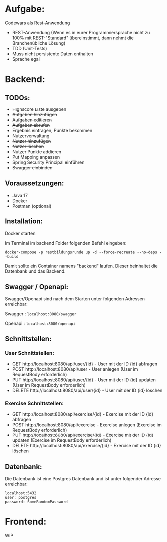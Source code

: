# Aufgabe:
Codewars als Rest-Anwendung
- REST-Anwendung (Wenn es in eurer Programmiersprache nicht zu 100% mit REST-"Standard" übereinstimmt, dann nehmt die Branchenübliche Lösung)
- TDD (Unit-Tests)
- Muss nicht persistente Daten enthalten
- Sprache egal

# Backend:

## TODOs:
- Highscore Liste ausgeben
- ~~Aufgaben hinzufügen~~
- ~~Aufgaben editieren~~
- ~~Aufgaben abrufen~~
- Ergebnis eintragen, Punkte bekommen
- Nutzerverwaltung
- ~~Nutzer hinzufügen~~
- ~~Nutzer löschen~~
- ~~Nutzer Punkte addieren~~
- Put Mapping anpassen
- Spring Security Principal einführen
- ~~Swagger einbinden~~

## Voraussetzungen:
- Java 17
- Docker
- Postman (optional)

## Installation:
Docker starten

Im Terminal im backend Folder folgenden Befehl eingeben:

```
docker-compose -p restbildungsrunde up -d --force-recreate --no-deps --build
```

Damit sollte ein Container namens "backend" laufen. Dieser beinhaltet die Datenbank und das Backend.

## Swagger / Openapi:
Swagger/Openapi sind nach dem Starten unter folgenden Adressen erreichbar:

Swagger : ```localhost:8080/swagger```

Openapi : ```localhost:8080/openapi```


## Schnittstellen:

### User Schnittstellen:
- GET http://localhost:8080/api/user/{id} - User mit der ID {id} abfragen
- POST http://localhost:8080/api/user - User anlegen (User im RequestBody erforderlich)
- PUT http://localhost:8080/api/user/{id} - User mit der ID {id} updaten (User im RequestBody erforderlich)
- DELETE http://localhost:8080/api/user/{id} - User mit der ID {id} löschen

### Exercise Schnittstellen:
- GET http://localhost:8080/api/exercise/{id} - Exercise mit der ID {id} abfragen
- POST http://localhost:8080/api/exercise - Exercise anlegen (Exercise im RequestBody erforderlich)
- PUT http://localhost:8080/api/exercise/{id} - Exercise mit der ID {id} updaten (Exercise im RequestBody erforderlich)
- DELETE http://localhost:8080/api/exercise/{id} - Exercise mit der ID {id} löschen

## Datenbank:
Die Datenbank ist eine Postgres Datenbank und ist unter folgender Adresse erreichbar:

```
localhost:5432
user: postgres
password: SomeRandomPassword
```




# Frontend:
WIP